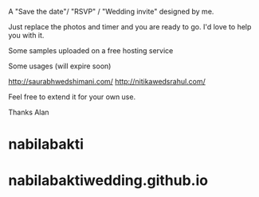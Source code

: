 A "Save the date"/ "RSVP" / "Wedding invite" designed by me.

Just replace the photos and timer and you are ready to go. I'd love to help you with it.

Some samples uploaded on a free hosting service

Some usages (will expire soon)

http://saurabhwedshimani.com/
http://nitikawedsrahul.com/

Feel free to extend it for your own use.


Thanks
Alan
# nabilabakti
# nabilabaktiwedding.github.io
